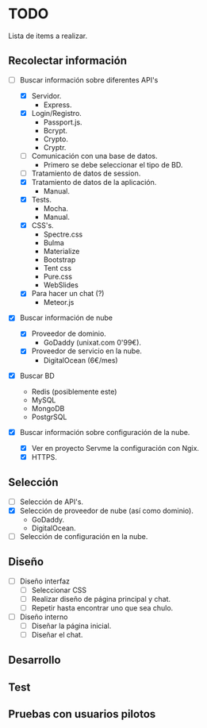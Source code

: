 # TODO
Lista de items a realizar.

## Recolectar información
  - [ ] Buscar información sobre diferentes API's
    - [x] Servidor.
      - Express.
    - [x] Login/Registro.
      - Passport.js.
      - Bcrypt.
      - Crypto.
      - Cryptr.
    - [ ] Comunicación con una base de datos.
      - Primero se debe seleccionar el tipo de BD.
    - [ ] Tratamiento de datos de session.
    - [x] Tratamiento de datos de la aplicación.
      - Manual.
    - [x] Tests.
      - Mocha.
      - Manual.
    - [x] CSS's.
      - Spectre.css
      - Bulma
      - Materialize
      - Bootstrap
      - Tent css
      - Pure.css
      - WebSlides
    - [x] Para hacer un chat (?)
      - Meteor.js
  
  - [x] Buscar información de nube
    - [x] Proveedor de dominio.
      - GoDaddy (unixat.com 0'99€).
    - [x] Proveedor de servicio en la nube.
      - DigitalOcean (6€/mes)
      
  - [x] Buscar BD
    - Redis (posiblemente este)
    - MySQL
    - MongoDB
    - PostgrSQL
    
  - [x] Buscar información sobre configuración de la nube.
    - [x] Ver en proyecto Servme la configuración con Ngix.
    - [x] HTTPS.
    
## Selección
  - [ ] Selección de API's.
  - [x] Selección de proveedor de nube (así como dominio).
    - GoDaddy.
    - DigitalOcean.
  - [ ] Selección de configuración en la nube.

## Diseño
  - [ ] Diseño interfaz
    - [ ] Seleccionar CSS
    - [ ] Realizar diseño de página principal y chat.
    - [ ] Repetir hasta encontrar uno que sea chulo.
  
  - [ ] Diseño interno
    - [ ] Diseñar la página inicial.
    - [ ] Diseñar el chat.

## Desarrollo

## Test

## Pruebas con usuarios pilotos
